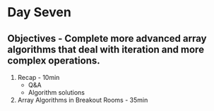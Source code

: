 # Day Seven
## Objectives - Complete more advanced array algorithms that deal with iteration and more complex operations.
1. Recap - 10min
    - Q&A
    - Algorithm solutions
2. Array Algorithms in Breakout Rooms - 35min